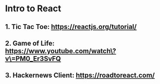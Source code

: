 # Intro to React
## 1. Tic Tac Toe: https://reactjs.org/tutorial/
## 2. Game of Life: https://www.youtube.com/watch\?v\=PM0_Er3SvFQ
## 3. Hackernews Client: https://roadtoreact.com/
